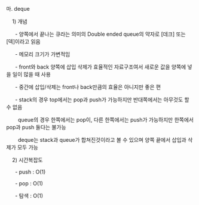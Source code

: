 마. deque

    1) 개념

      - 양쪽에서 끝나는 큐라는 의미의 Double ended queue의 약자로 [데크] 또는 [덱]이라고 읽음

      - 메모리 크기가 가변적임

      - front와 back 양쪽에 삽입 삭제가 효율적인 자료구조여서 새로운 값을 양쪽에 넣을 일이 많을 때 사용

      - 중간에 삽입/삭제는 front나 back만큼의 효율은 아니지만 좋은 편

      - stack의 경우 top에서는 pop과 push가 가능하지만 반대쪽에서는 아무것도 할 수 없음

        queue의 경우 한쪽에서는 pop이, 다른 한쪽에서는 push가 가능하지만 한쪽에서 pop과 push 둘다는 불가능

        deque는 stack과 queue가 합쳐진것이라고 볼 수 있으며 양쪽 끝에서 삽입과 삭제가 모두 가능

    2) 시간복잡도

      - push : O(1)

      - pop : O(1)

      - 탐색 : O(1)